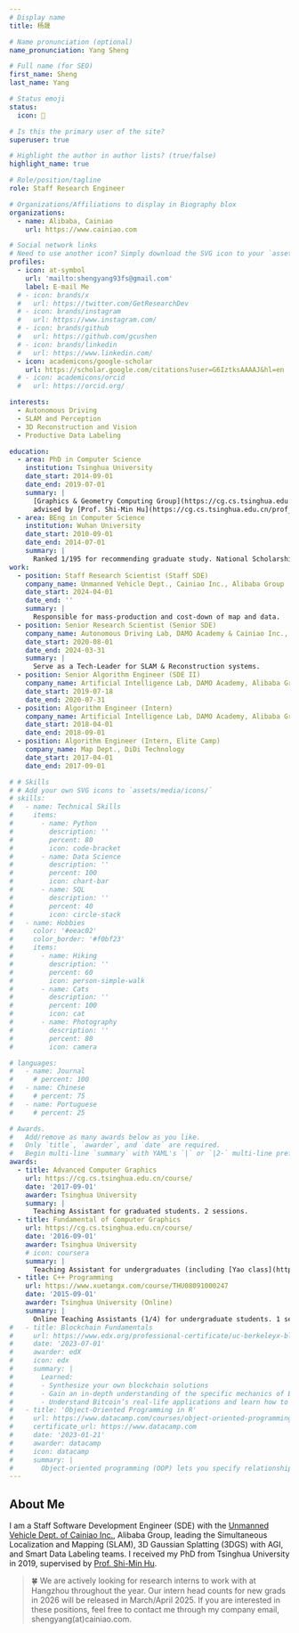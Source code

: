 ```yaml
---
# Display name
title: 杨晟

# Name pronunciation (optional)
name_pronunciation: Yang Sheng

# Full name (for SEO)
first_name: Sheng
last_name: Yang

# Status emoji
status:
  icon: 🥤

# Is this the primary user of the site?
superuser: true

# Highlight the author in author lists? (true/false)
highlight_name: true

# Role/position/tagline
role: Staff Research Engineer

# Organizations/Affiliations to display in Biography blox
organizations:
  - name: Alibaba, Cainiao
    url: https://www.cainiao.com

# Social network links
# Need to use another icon? Simply download the SVG icon to your `assets/media/icons/` folder.
profiles:
  - icon: at-symbol
    url: 'mailto:shengyang93fs@gmail.com'
    label: E-mail Me
  # - icon: brands/x
  #   url: https://twitter.com/GetResearchDev
  # - icon: brands/instagram
  #   url: https://www.instagram.com/
  # - icon: brands/github
  #   url: https://github.com/gcushen
  # - icon: brands/linkedin
  #   url: https://www.linkedin.com/
  - icon: academicons/google-scholar
    url: https://scholar.google.com/citations?user=G6IztksAAAAJ&hl=en
  # - icon: academicons/orcid
  #   url: https://orcid.org/

interests:
  - Autonomous Driving
  - SLAM and Perception
  - 3D Reconstruction and Vision
  - Productive Data Labeling

education:
  - area: PhD in Computer Science
    institution: Tsinghua University
    date_start: 2014-09-01
    date_end: 2019-07-01
    summary: |
      [Graphics & Geometry Computing Group](https://cg.cs.tsinghua.edu.cn/),
      advised by [Prof. Shi-Min Hu](https://cg.cs.tsinghua.edu.cn/prof_hu.htm).
  - area: BEng in Computer Science
    institution: Wuhan University
    date_start: 2010-09-01
    date_end: 2014-07-01
    summary: |
      Ranked 1/195 for recommending graduate study. National Scholarship.
work:
  - position: Staff Research Scientist (Staff SDE)
    company_name: Unmanned Vehicle Dept., Cainiao Inc., Alibaba Group
    date_start: 2024-04-01
    date_end: ''
    summary: |
      Responsible for mass-production and cost-down of map and data.
  - position: Senior Research Scientist (Senior SDE)
    company_name: Autonomous Driving Lab, DAMO Academy & Cainiao Inc., Alibaba Group
    date_start: 2020-08-01
    date_end: 2024-03-31
    summary: |
      Serve as a Tech-Leader for SLAM & Reconstruction systems.
  - position: Senior Algorithm Engineer (SDE II)
    company_name: Artificial Intelligence Lab, DAMO Academy, Alibaba Group
    date_start: 2019-07-18
    date_end: 2020-07-31
  - position: Algorithm Engineer (Intern)
    company_name: Artificial Intelligence Lab, DAMO Academy, Alibaba Group
    date_start: 2018-04-01
    date_end: 2018-09-01
  - position: Algorithm Engineer (Intern, Elite Camp)
    company_name: Map Dept., DiDi Technology
    date_start: 2017-04-01
    date_end: 2017-09-01

# # Skills
# # Add your own SVG icons to `assets/media/icons/`
# skills:
#   - name: Technical Skills
#     items:
#       - name: Python
#         description: ''
#         percent: 80
#         icon: code-bracket
#       - name: Data Science
#         description: ''
#         percent: 100
#         icon: chart-bar
#       - name: SQL
#         description: ''
#         percent: 40
#         icon: circle-stack
#   - name: Hobbies
#     color: '#eeac02'
#     color_border: '#f0bf23'
#     items:
#       - name: Hiking
#         description: ''
#         percent: 60
#         icon: person-simple-walk
#       - name: Cats
#         description: ''
#         percent: 100
#         icon: cat
#       - name: Photography
#         description: ''
#         percent: 80
#         icon: camera

# languages:
#   - name: Journal
#     # percent: 100
#   - name: Chinese
#     # percent: 75
#   - name: Portuguese
#     # percent: 25

# Awards.
#   Add/remove as many awards below as you like.
#   Only `title`, `awarder`, and `date` are required.
#   Begin multi-line `summary` with YAML's `|` or `|2-` multi-line prefix and indent 2 spaces below.
awards:
  - title: Advanced Computer Graphics
    url: https://cg.cs.tsinghua.edu.cn/course/
    date: '2017-09-01'
    awarder: Tsinghua University
    summary: |
      Teaching Assistant for graduated students. 2 sessions.
  - title: Fundamental of Computer Graphics
    url: https://cg.cs.tsinghua.edu.cn/course/
    date: '2016-09-01'
    awarder: Tsinghua University
    # icon: coursera
    summary: |
      Teaching Assistant for undergraduates (including [Yao class](https://iiis.tsinghua.edu.cn/en/yaoclass/)). 6 sessions.
  - title: C++ Programming
    url: https://www.xuetangx.com/course/THU08091000247
    date: '2015-09-01'
    awarder: Tsinghua University (Online)
    summary: |
      Online Teaching Assistants (1/4) for undergraduate students. 1 session.
#   - title: Blockchain Fundamentals
#     url: https://www.edx.org/professional-certificate/uc-berkeleyx-blockchain-fundamentals
#     date: '2023-07-01'
#     awarder: edX
#     icon: edx
#     summary: |
#       Learned:
#       - Synthesize your own blockchain solutions
#       - Gain an in-depth understanding of the specific mechanics of Bitcoin
#       - Understand Bitcoin’s real-life applications and learn how to attack and destroy Bitcoin, Ethereum, smart contracts and Dapps, and alternatives to Bitcoin’s Proof-of-Work consensus algorithm
#   - title: 'Object-Oriented Programming in R'
#     url: https://www.datacamp.com/courses/object-oriented-programming-with-s3-and-r6-in-r
#     certificate_url: https://www.datacamp.com
#     date: '2023-01-21'
#     awarder: datacamp
#     icon: datacamp
#     summary: |
#       Object-oriented programming (OOP) lets you specify relationships between functions and the objects that they can act on, helping you manage complexity in your code. This is an intermediate level course, providing an introduction to OOP, using the S3 and R6 systems. S3 is a great day-to-day R programming tool that simplifies some of the functions that you write. R6 is especially useful for industry-specific analyses, working with web APIs, and building GUIs.
---
```


## About Me

I am a Staff Software Development Engineer (SDE) with the [Unmanned Vehicle Dept. of Cainiao Inc.](https://www.cainiao.com/technology-unmanned-vehicles.html), Alibaba Group, leading the Simultaneous Localization and Mapping (SLAM), 3D Gaussian Splatting (3DGS) with AGI, and Smart Data Labeling teams. I received my PhD from Tsinghua University in 2019, supervised by [Prof. Shi-Min Hu](https://cg.cs.tsinghua.edu.cn/prof_hu.htm).

> 🍀 We are actively looking for research interns to work with at Hangzhou throughout the year. Our intern head counts for new grads in 2026 will be released in March/April 2025. If you are interested in these positions, feel free to contact me through my company email, shengyang(at)cainiao.com.
